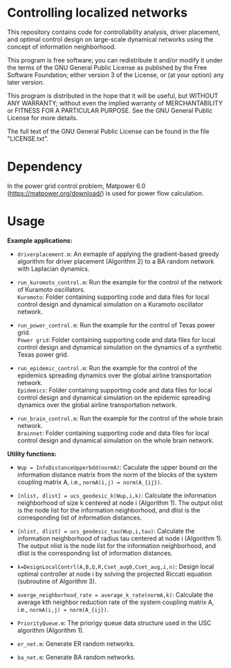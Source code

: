 # Controlling localized networks
This repository contains code for controllability analysis, driver placement, and optimal control design on large-scale dynamical networks using the concept of information neighborhood.

This program is free software; you can redistribute it and/or modify it under the terms of the GNU General Public License as published by the Free Software Foundation; either version 3 of the License, or (at your option) any later version.

This program is distributed in the hope that it will be useful, but WITHOUT ANY WARRANTY; without even the implied warranty of MERCHANTABILITY or FITNESS FOR A PARTICULAR PURPOSE. See the GNU General Public License for more details.


The full text of the GNU General Public License can be found in the file "LICENSE.txt".


# Dependency


In the power grid control problem, Matpower 6.0 (https://matpower.org/download/) is used for power flow calculation.


# Usage

**Example applications:**

* `driverplacement.m`: An exmaple of applying the gradient-based greedy algorithm for driver placement (Algorithm 2) to a BA random network with Laplacian dynamics.

* `run_kuromoto_control.m`: Run the example for the control of the network of Kuramoto oscillators.<br/>
`Kuromoto`: Folder containing supporting code and data files for local control design and dynamical simulation on a Kuramoto oscillator network.

* `run_power_control.m`: Run the example for the control of Texas power grid.<br/> 
`Power grid`: Folder containing supporting code and data files for local control design and dynamical simulation on the dynamics of a synthetic Texas power grid.

* `run_epidemic_control.m`: Run the example for the control of the epidemics spreading dynamics over the global airline transportation network.<br/> 
`Epidemics`: Folder containing supporting code and data files for local control design and dynamical simulation on the epidemic spreading dynamics over the global airline transportation network.

* `run_brain_control.m`: Run the example for the control of the whole brain network.<br/> 
`Brainnet`: Folder containing supporting code and data files for local control design and dynamical simulation on the whole brain network.

**Utility functions:**

* `Wup = InfoDistanceUpperbdd(normA)`: Caculate the upper bound on the information distance matrix from the norm of the blocks of the system coupling matrix A, i.e., `normA(i,j) = norm(A_{ij})`.

* `[nlist, dlist] = ucs_geodesic_k(Wup,i,k)`: Calculate the information neighborhood of size k centered at node i (Algorithm 1). The output nlist is the node list for the information neighborhood, and dlist is the corresponding list of information distances.

* `[nlist, dlist] = ucs_geodesic_tau(Wup,i,tau)`: Calculate the information neighborhood of radius tau centered at node i (Algorithm 1). The output nlist is the node list for the information neighborhood, and dlist is the corresponding list of information distances.

* `k=DesignLocalContrl(A,B,Q,R,Cset_aug0,Cset_aug,i,n)`: Design local optimal controller at node i by solving the projected Riccati equation (subroutine of Algorithm 3).<br/>

* `averge_neighborhood_rate = average_k_rate(normA,k)`: Calculate the average kth neighbor reduction rate of the system coupling matrix A, i.e., `normA(i,j) = norm(A_{ij})`.<br/>

* `PriorityQueue.m`: The priorigy queue data structure used in the USC algorithm (Algorithm 1).<br/>

* `er_net.m`: Generate ER random networks.<br/>

* `ba_net.m`: Generate BA random networks.<br/>

